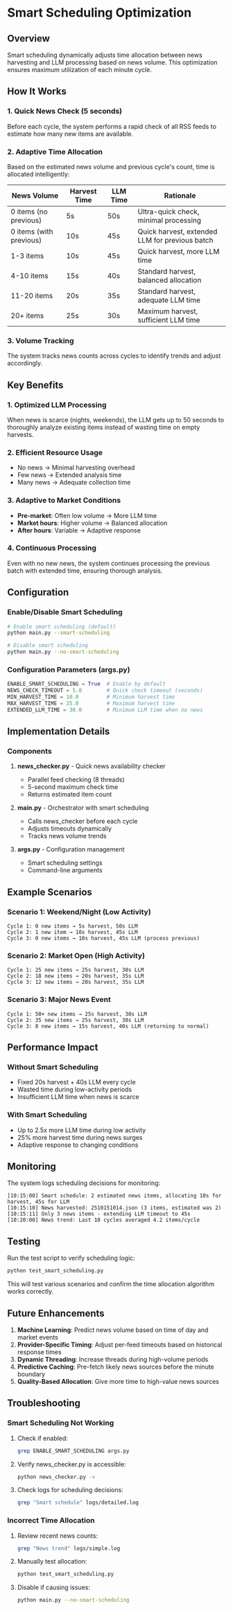 # Smart Scheduling Optimization

## Overview

Smart scheduling dynamically adjusts time allocation between news harvesting and LLM processing based on news volume. This optimization ensures maximum utilization of each minute cycle.

## How It Works

### 1. Quick News Check (5 seconds)
Before each cycle, the system performs a rapid check of all RSS feeds to estimate how many new items are available.

### 2. Adaptive Time Allocation
Based on the estimated news volume and previous cycle's count, time is allocated intelligently:

| News Volume | Harvest Time | LLM Time | Rationale |
|------------|--------------|----------|-----------|
| 0 items (no previous) | 5s | 50s | Ultra-quick check, minimal processing |
| 0 items (with previous) | 10s | 45s | Quick harvest, extended LLM for previous batch |
| 1-3 items | 10s | 45s | Quick harvest, more LLM time |
| 4-10 items | 15s | 40s | Standard harvest, balanced allocation |
| 11-20 items | 20s | 35s | Standard harvest, adequate LLM time |
| 20+ items | 25s | 30s | Maximum harvest, sufficient LLM time |

### 3. Volume Tracking
The system tracks news counts across cycles to identify trends and adjust accordingly.

## Key Benefits

### 1. **Optimized LLM Processing**
When news is scarce (nights, weekends), the LLM gets up to 50 seconds to thoroughly analyze existing items instead of wasting time on empty harvests.

### 2. **Efficient Resource Usage**
- No news → Minimal harvesting overhead
- Few news → Extended analysis time
- Many news → Adequate collection time

### 3. **Adaptive to Market Conditions**
- **Pre-market**: Often low volume → More LLM time
- **Market hours**: Higher volume → Balanced allocation
- **After hours**: Variable → Adaptive response

### 4. **Continuous Processing**
Even with no new news, the system continues processing the previous batch with extended time, ensuring thorough analysis.

## Configuration

### Enable/Disable Smart Scheduling

```bash
# Enable smart scheduling (default)
python main.py --smart-scheduling

# Disable smart scheduling
python main.py --no-smart-scheduling
```

### Configuration Parameters (args.py)

```python
ENABLE_SMART_SCHEDULING = True  # Enable by default
NEWS_CHECK_TIMEOUT = 5.0        # Quick check timeout (seconds)
MIN_HARVEST_TIME = 10.0         # Minimum harvest time
MAX_HARVEST_TIME = 25.0         # Maximum harvest time
EXTENDED_LLM_TIME = 30.0        # Minimum LLM time when no news
```

## Implementation Details

### Components

1. **news_checker.py** - Quick news availability checker
   - Parallel feed checking (8 threads)
   - 5-second maximum check time
   - Returns estimated item count

2. **main.py** - Orchestrator with smart scheduling
   - Calls news_checker before each cycle
   - Adjusts timeouts dynamically
   - Tracks news volume trends

3. **args.py** - Configuration management
   - Smart scheduling settings
   - Command-line arguments

## Example Scenarios

### Scenario 1: Weekend/Night (Low Activity)
```
Cycle 1: 0 new items → 5s harvest, 50s LLM
Cycle 2: 1 new item → 10s harvest, 45s LLM  
Cycle 3: 0 new items → 10s harvest, 45s LLM (process previous)
```

### Scenario 2: Market Open (High Activity)
```
Cycle 1: 25 new items → 25s harvest, 30s LLM
Cycle 2: 18 new items → 20s harvest, 35s LLM
Cycle 3: 12 new items → 20s harvest, 35s LLM
```

### Scenario 3: Major News Event
```
Cycle 1: 50+ new items → 25s harvest, 30s LLM
Cycle 2: 35 new items → 25s harvest, 30s LLM
Cycle 3: 8 new items → 15s harvest, 40s LLM (returning to normal)
```

## Performance Impact

### Without Smart Scheduling
- Fixed 20s harvest + 40s LLM every cycle
- Wasted time during low-activity periods
- Insufficient LLM time when news is scarce

### With Smart Scheduling
- Up to 2.5x more LLM time during low activity
- 25% more harvest time during news surges
- Adaptive response to changing conditions

## Monitoring

The system logs scheduling decisions for monitoring:

```
[10:15:00] Smart schedule: 2 estimated news items, allocating 10s for harvest, 45s for LLM
[10:15:10] News harvested: 2510151014.json (3 items, estimated was 2)
[10:15:11] Only 3 news items - extending LLM timeout to 45s
[10:20:00] News trend: Last 10 cycles averaged 4.2 items/cycle
```

## Testing

Run the test script to verify scheduling logic:

```bash
python test_smart_scheduling.py
```

This will test various scenarios and confirm the time allocation algorithm works correctly.

## Future Enhancements

1. **Machine Learning**: Predict news volume based on time of day and market events
2. **Provider-Specific Timing**: Adjust per-feed timeouts based on historical response times
3. **Dynamic Threading**: Increase threads during high-volume periods
4. **Predictive Caching**: Pre-fetch likely news sources before the minute boundary
5. **Quality-Based Allocation**: Give more time to high-value news sources

## Troubleshooting

### Smart Scheduling Not Working

1. Check if enabled:
   ```bash
   grep ENABLE_SMART_SCHEDULING args.py
   ```

2. Verify news_checker.py is accessible:
   ```bash
   python news_checker.py -v
   ```

3. Check logs for scheduling decisions:
   ```bash
   grep "Smart schedule" logs/detailed.log
   ```

### Incorrect Time Allocation

1. Review recent news counts:
   ```bash
   grep "News trend" logs/simple.log
   ```

2. Manually test allocation:
   ```bash
   python test_smart_scheduling.py
   ```

3. Disable if causing issues:
   ```bash
   python main.py --no-smart-scheduling
   ```